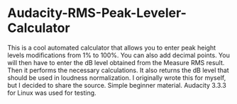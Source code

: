 # Audacity-RMS-Peak-Leveler-Calculator
This is a cool automated calculator that allows you to enter peak height levels modifications from 1% to 100%. You can also add decimal points. You will then have to enter the dB level obtained from the Measure RMS result. Then it performs the necessary calculations. It also returns the dB level that should be used in loudness normalization. I originally wrote this for myself, but I decided to share the source. Simple beginner material. Audacity 3.3.3 for Linux was used for testing.
